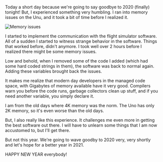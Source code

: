 Today a short day because we're going to say goodbye to 2020 (finally) tonight! But, I experienced something very humbling. I ran into memory issues on the Unu, and it took a bit of time before I realized it.

![Memory issues](assets/memory-issues.jpg)

I started to implement the communication with the flight simulator software.  All of a sudden I started to witness strange behavior in the software. Things that worked before, didn't anymore. I took well over 2 hours before I realized there might be some memory issues.

Low and behold, when I removed some of the code I added (which had some hard coded strings in them), the software was back to normal again. Adding these variables brought back the issues.

It makes me realize that modern day developers in the managed code space, with Gigabytes of memory available have it very good. Compilers warn you before the code runs, garbage collectors clean up stuff, and if you need another variable, you simply declare it.

I am from the old days where 4K memory was the norm. The Uno has only 2K memory, so it's even worse than the old days.

But, I also really like this experience. It challenges me even more in getting the best software out there. I will have to unlearn some things that I am now accustomed to, but I'll get there.

But not this year. We're going to wave goodby to 2020 very, very shortly and let's hope for a better year in 2021.

HAPPY NEW YEAR everybody!